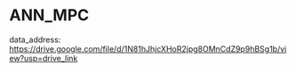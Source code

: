 # ANN_MPC





data_address: https://drive.google.com/file/d/1N81hJhjcXHoR2jpg8OMnCdZ9p9hBSg1b/view?usp=drive_link
